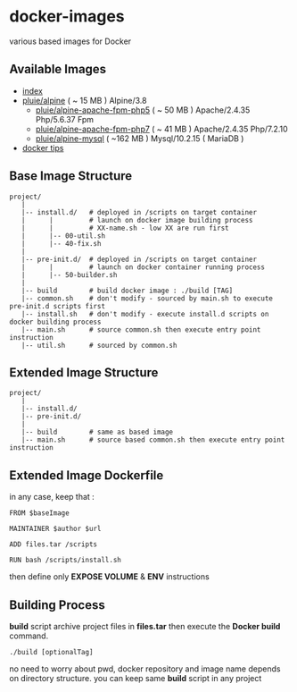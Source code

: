 # docker-images

various based images for Docker

## Available Images

- [index][1]
- [pluie/alpine][2]                      ( ~  15 MB ) Alpine/3.8
    - [pluie/alpine-apache-fpm-php5][7]  ( ~ 50 MB ) Apache/2.4.35 Php/5.6.37 Fpm
    - [pluie/alpine-apache-fpm-php7][8]  ( ~ 41 MB ) Apache/2.4.35 Php/7.2.10
    - [pluie/alpine-mysql][4]            ( ~162 MB ) Mysql/10.2.15 ( MariaDB )
- [docker tips][5]

## Base Image Structure

```
project/
   |
   |-- install.d/   # deployed in /scripts on target container
   |      |         # launch on docker image building process
   |      |         # XX-name.sh - low XX are run first
   |      |-- 00-util.sh
   |      |-- 40-fix.sh
   |
   |-- pre-init.d/  # deployed in /scripts on target container
   |      |         # launch on docker container running process
   |      |-- 50-builder.sh
   |
   |-- build        # build docker image : ./build [TAG]
   |-- common.sh    # don't modify - sourced by main.sh to execute pre-init.d scripts first
   |-- install.sh   # don't modify - execute install.d scripts on docker building process
   |-- main.sh      # source common.sh then execute entry point instruction
   |-- util.sh      # sourced by common.sh
```

## Extended Image Structure

```
project/
   |
   |-- install.d/
   |-- pre-init.d/
   |
   |-- build        # same as based image
   |-- main.sh      # source based common.sh then execute entry point instruction
```

## Extended Image Dockerfile

in any case, keep that :
```
FROM $baseImage

MAINTAINER $author $url

ADD files.tar /scripts

RUN bash /scripts/install.sh
```

then define only
__EXPOSE VOLUME__ & __ENV__ instructions

## Building Process

__build__ script archive project files in __files.tar__ then execute the __Docker build__ command.
```
./build [optionalTag]
```

no need to worry about pwd, docker repository and image name depends on directory structure.
you can keep same __build__ script in any project

 [1]: https://github.com/pluie-org/docker-images
 [2]: https://github.com/pluie-org/docker-images/tree/master/pluie/alpine
 [4]: https://github.com/pluie-org/docker-images/tree/master/pluie/alpine-mysql
 [7]: https://github.com/pluie-org/docker-images/tree/master/pluie/alpine-apache-fpm-php5
 [8]: https://github.com/pluie-org/docker-images/tree/master/pluie/alpine-apache-fpm-php7
 [5]: https://github.com/pluie-org/docker-images/blob/master/DOCKER.md
